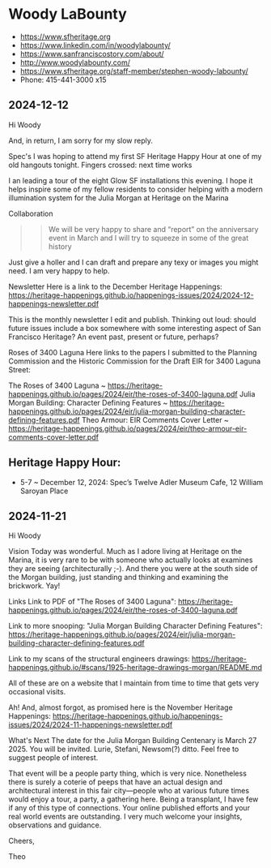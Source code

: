 # Woody LaBounty

* https://www.sfheritage.org
* https://www.linkedin.com/in/woodylabounty/
* https://www.sanfranciscostory.com/about/
* http://www.woodylabounty.com/
* https://www.sfheritage.org/staff-member/stephen-woody-labounty/
* Phone: 415-441-3000 x15

## 2024-12-12

Hi Woody

And, in return, I am sorry for my slow reply.

Spec's
I was hoping to attend my first SF Heritage Happy Hour at one of my old hangouts tonight. Fingers crossed: next time works

I an leading a tour of the eight Glow SF installations this evening. I hope it helps inspire some of my fellow residents to consider helping with a modern illumination system for the Julia Morgan at Heritage on the Marina

Collaboration
>> We will be very happy to share and “report” on the anniversary event in March and I will try to squeeze in some of the great history

Just give a holler and I can draft and prepare any texy or images you might need. I am very happy to help.

Newsletter
Here is a link to the December Heritage Happenings: https://heritage-happenings.github.io/happenings-issues/2024/2024-12-happenings-newsletter.pdf

This is the monthly newsletter I edit and publish. Thinking out loud: should future issues include a box somewhere with some interesting aspect of San Francisco Heritage? An event past, present or future, perhaps?

Roses of 3400 Laguna
Here links to the papers I submitted to the Planning Commission and the Historic Commission for the Draft EIR for 3400 Laguna Street:

The Roses of 3400 Laguna ~ https://heritage-happenings.github.io/pages/2024/eir/the-roses-of-3400-laguna.pdf
Julia Morgan Building: Character Defining Features ~ https://heritage-happenings.github.io/pages/2024/eir/julia-morgan-building-character-defining-features.pdf
Theo Armour: EIR Comments Cover Letter ~ https://heritage-happenings.github.io/pages/2024/eir/theo-armour-eir-comments-cover-letter.pdf




## Heritage Happy Hour:

* 5-7 ~ December 12, 2024: Spec’s Twelve Adler Museum Cafe, 12 William Saroyan Place

## 2024-11-21

Hi Woody

Vision
Today was wonderful. Much as I adore living at Heritage on the Marina, it is very rare to be with someone who actually looks at examines they are seeing (architecturally ;-). And there you were at the south side of the Morgan building, just standing and thinking and examining the brickwork. Yay!

Links
Link to PDF of "The Roses of 3400 Laguna":
https://heritage-happenings.github.io/pages/2024/eir/the-roses-of-3400-laguna.pdf

Link to more snooping: "Julia Morgan Building Character Defining Features":
https://heritage-happenings.github.io/pages/2024/eir/julia-morgan-building-character-defining-features.pdf

Link to my scans of the structural engineers drawings:
https://heritage-happenings.github.io/#scans/1925-heritage-drawings-morgan/README.md

All of these are on a website that I maintain from time to time that gets very occasional visits.

Ah! And, almost forgot, as promised here is the November Heritage Happenings:
https://heritage-happenings.github.io/happenings-issues/2024/2024-11-happenings-newsletter.pdf

What's Next
The date for the Julia Morgan Building Centenary is March 27 2025. You will be invited. Lurie, Stefani, Newsom(?) ditto. Feel free to suggest people of interest.

That event will be a people party thing, which is very nice. Nonetheless there is surely a coterie of peeps that have an actual design and architectural interest in this fair city—people who at various future times would enjoy a tour, a party, a gathering here. Being a transplant, I have few if any of this type of connections. Your online published efforts and your real world events are outstanding. I very much welcome your insights, observations and guidance.

Cheers,

Theo
